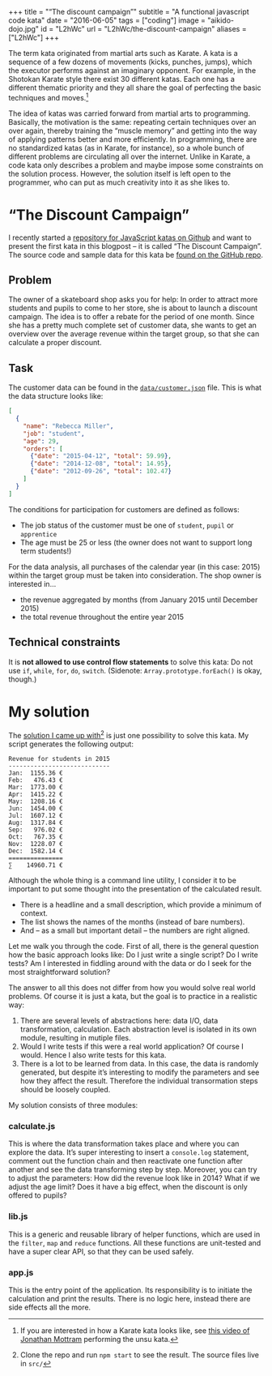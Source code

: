 +++
title = "“The discount campaign”"
subtitle = "A functional javascript code kata"
date = "2016-06-05"
tags = ["coding"]
image = "aikido-dojo.jpg"
id = "L2hWc"
url = "L2hWc/the-discount-campaign"
aliases = ["L2hWc"]
+++

The term kata originated from martial arts such as Karate. A kata is a sequence of a few dozens of movements (kicks, punches, jumps), which the executor performs against an imaginary opponent. For example, in the Shotokan Karate style there exist 30 different katas. Each one has a different thematic priority and they all share the goal of perfecting the basic techniques and moves.[^1]

The idea of katas was carried forward from martial arts to programming. Basically, the motivation is the same: repeating certain techniques over an over again, thereby training the “muscle memory” and getting into the way of applying patterns better and more efficiently. In programming, there are no standardized katas (as in Karate, for instance), so a whole bunch of different problems are circulating all over the internet. Unlike in Karate, a code kata only describes a problem and maybe impose some constraints on the solution process. However, the solution itself is left open to the programmer, who can put as much creativity into it as she likes to.

# “The Discount Campaign”

I recently started a [repository for JavaScript katas on Github](https://github.com/jotaen/code-katas.js) and want to present the first kata in this blogpost – it is called “The Discount Campaign”. The source code and sample data for this kata be [found on the GitHub repo](https://github.com/jotaen/code-katas.js/tree/master/discount-campaign).

## Problem

The owner of a skateboard shop asks you for help: In order to attract more students and pupils to come to her store, she is about to launch a discount campaign. The idea is to offer a rebate for the period of one month. Since she has a pretty much complete set of customer data, she wants to get an overview over the average revenue within the target group, so that she can calculate a proper discount.

## Task

The customer data can be found in the [`data/customer.json`](https://github.com/jotaen/code-katas.js/tree/master/discount-campaign/data/customer.json) file. This is what the data structure looks like:

```JSON
[
  {
    "name": "Rebecca Miller",
    "job": "student",
    "age": 29,
    "orders": [
      {"date": "2015-04-12", "total": 59.99},
      {"date": "2014-12-08", "total": 14.95},
      {"date": "2012-09-26", "total": 102.47}
    ]
  }
]
```

The conditions for participation for customers are defined as follows:

- The job status of the customer must be one of `student`, `pupil` or `apprentice`
- The age must be 25 or less (the owner does not want to support long term students!)

For the data analysis, all purchases of the calendar year (in this case: 2015) within the target group must be taken into consideration. The shop owner is interested in…

- the revenue aggregated by months (from January 2015 until December 2015)
- the total revenue throughout the entire year 2015

## Technical constraints

It is **not allowed to use control flow statements** to solve this kata: Do not use `if`, `while`, `for`, `do`, `switch`. (Sidenote: `Array.prototype.forEach()` is okay, though.)

# My solution

The [solution I came up with](https://github.com/jotaen/code-katas.js/tree/master/discount-campaign)[^2] is just one possibility to solve this kata. My script generates the following output:

```Text
Revenue for students in 2015
----------------------------
Jan:  1155.36 €
Feb:   476.43 €
Mar:  1773.00 €
Apr:  1415.22 €
May:  1208.16 €
Jun:  1454.00 €
Jul:  1607.12 €
Aug:  1317.84 €
Sep:   976.02 €
Oct:   767.35 €
Nov:  1228.07 €
Dec:  1582.14 €
===============
∑    14960.71 €
```

Although the whole thing is a command line utility, I consider it to be important to put some thought into the presentation of the calculated result.

- There is a headline and a small description, which provide a minimum of context.
- The list shows the names of the months (instead of bare numbers).
- And – as a small but important detail – the numbers are right aligned.

Let me walk you through the code. First of all, there is the general question how the basic approach looks like: Do I just write a single script? Do I write tests? Am I interested in fiddling around with the data or do I seek for the most straightforward solution?

The answer to all this does not differ from how you would solve real world problems. Of course it is just a kata, but the goal is to practice in a realistic way:

1. There are several levels of abstractions here: data I/O, data transformation, calculation. Each abstraction level is isolated in its own module, resulting in mutiple files.
2. Would I write tests if this were a real world application? Of course I would. Hence I also write tests for this kata.
3. There is a lot to be learned from data. In this case, the data is randomly generated, but despite it’s interesting to modify the parameters and see how they affect the result. Therefore the individual transormation steps should be loosely coupled.

My solution consists of three modules:

### calculate.js
This is where the data transformation takes place and where you can explore the data. It’s super interesting to insert a `console.log` statement, comment out the function chain and then reactivate one function after another and see the data transforming step by step. Moreover, you can try to adjust the parameters: How did the revenue look like in 2014? What if we adjust the age limit? Does it have a big effect, when the discount is only offered to pupils?

### lib.js
This is a generic and reusable library of helper functions, which are used in the `filter`, `map` and `reduce` functions. All these functions are unit-tested and have a super clear API, so that they can be used safely.

### app.js
This is the entry point of the application. Its responsibility is to initiate the calculation and print the results. There is no logic here, instead there are side effects all the more.


[^1]: If you are interested in how a Karate kata looks like, see [this video of Jonathan Mottram](https://www.youtube.com/watch?v=qLmA9r0M8Do) performing the unsu kata.
[^2]: Clone the repo and run `npm start` to see the result. The source files live in `src/`
